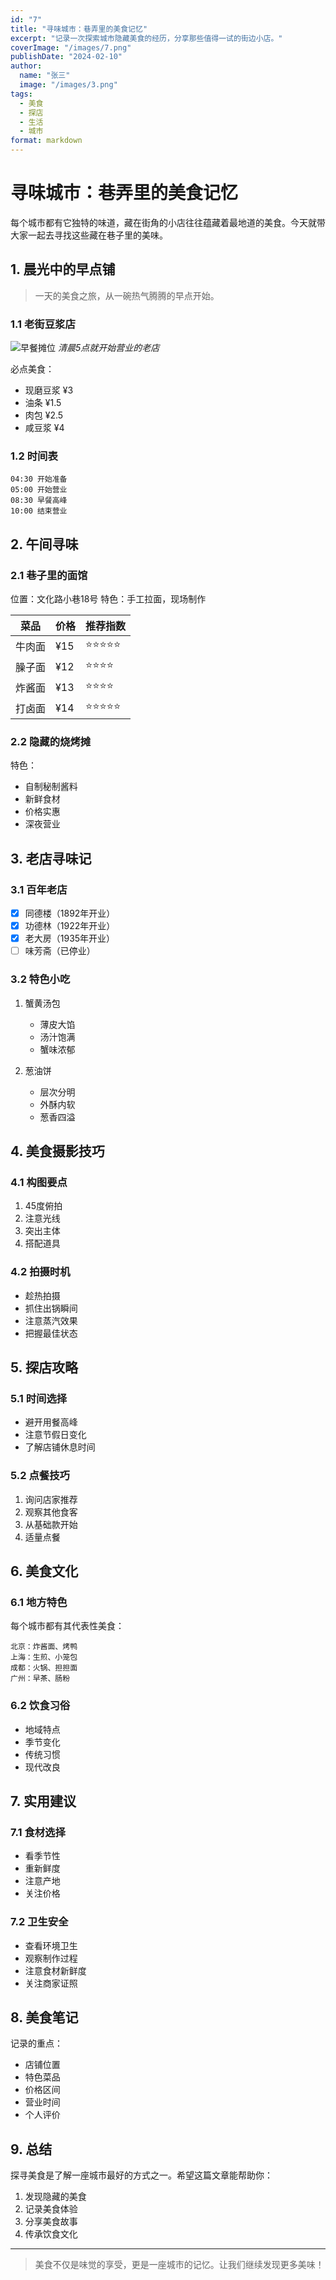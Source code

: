 ```yaml
---
id: "7"
title: "寻味城市：巷弄里的美食记忆"
excerpt: "记录一次探索城市隐藏美食的经历，分享那些值得一试的街边小店。"
coverImage: "/images/7.png"
publishDate: "2024-02-10"
author:
  name: "张三"
  image: "/images/3.png"
tags:
  - 美食
  - 探店
  - 生活
  - 城市
format: markdown
---
```


# 寻味城市：巷弄里的美食记忆

每个城市都有它独特的味道，藏在街角的小店往往蕴藏着最地道的美食。今天就带大家一起去寻找这些藏在巷子里的美味。

## 1. 晨光中的早点铺

> 一天的美食之旅，从一碗热气腾腾的早点开始。

### 1.1 老街豆浆店

![早餐摊位](/images/breakfast.jpg)
_清晨5点就开始营业的老店_

必点美食：

- 现磨豆浆 ¥3
- 油条 ¥1.5
- 肉包 ¥2.5
- 咸豆浆 ¥4

### 1.2 时间表

```
04:30 开始准备
05:00 开始营业
08:30 早餐高峰
10:00 结束营业
```

## 2. 午间寻味

### 2.1 巷子里的面馆

位置：文化路小巷18号
特色：手工拉面，现场制作

| 菜品   | 价格 | 推荐指数   |
| ------ | ---- | ---------- |
| 牛肉面 | ¥15  | ⭐⭐⭐⭐⭐ |
| 臊子面 | ¥12  | ⭐⭐⭐⭐   |
| 炸酱面 | ¥13  | ⭐⭐⭐⭐   |
| 打卤面 | ¥14  | ⭐⭐⭐⭐⭐ |

### 2.2 隐藏的烧烤摊

特色：

- 自制秘制酱料
- 新鲜食材
- 价格实惠
- 深夜营业

## 3. 老店寻味记

### 3.1 百年老店

- [x] 同德楼（1892年开业）
- [x] 功德林（1922年开业）
- [x] 老大房（1935年开业）
- [ ] 味芳斋（已停业）

### 3.2 特色小吃

1. 蟹黄汤包

   - 薄皮大馅
   - 汤汁饱满
   - 蟹味浓郁

2. 葱油饼
   - 层次分明
   - 外酥内软
   - 葱香四溢

## 4. 美食摄影技巧

### 4.1 构图要点

1. 45度俯拍
2. 注意光线
3. 突出主体
4. 搭配道具

### 4.2 拍摄时机

- 趁热拍摄
- 抓住出锅瞬间
- 注意蒸汽效果
- 把握最佳状态

## 5. 探店攻略

### 5.1 时间选择

- 避开用餐高峰
- 注意节假日变化
- 了解店铺休息时间

### 5.2 点餐技巧

1. 询问店家推荐
2. 观察其他食客
3. 从基础款开始
4. 适量点餐

## 6. 美食文化

### 6.1 地方特色

每个城市都有其代表性美食：

```
北京：炸酱面、烤鸭
上海：生煎、小笼包
成都：火锅、担担面
广州：早茶、肠粉
```

### 6.2 饮食习俗

- 地域特点
- 季节变化
- 传统习惯
- 现代改良

## 7. 实用建议

### 7.1 食材选择

- 看季节性
- 重新鲜度
- 注意产地
- 关注价格

### 7.2 卫生安全

- 查看环境卫生
- 观察制作过程
- 注意食材新鲜度
- 关注商家证照

## 8. 美食笔记

记录的重点：

- 店铺位置
- 特色菜品
- 价格区间
- 营业时间
- 个人评价

## 9. 总结

探寻美食是了解一座城市最好的方式之一。希望这篇文章能帮助你：

1. 发现隐藏的美食
2. 记录美食体验
3. 分享美食故事
4. 传承饮食文化

---

> 美食不仅是味觉的享受，更是一座城市的记忆。让我们继续发现更多美味！
